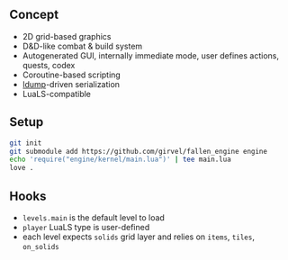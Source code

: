 ## Concept

- 2D grid-based graphics
- D&D-like combat & build system
- Autogenerated GUI, internally immediate mode, user defines actions, quests, codex
- Coroutine-based scripting
- [ldump](https://github.com/girvel/ldump)-driven serialization
- LuaLS-compatible

## Setup

```bash
git init
git submodule add https://github.com/girvel/fallen_engine engine
echo 'require("engine/kernel/main.lua")' | tee main.lua
love .
```

## Hooks

- `levels.main` is the default level to load
- `player` LuaLS type is user-defined
- each level expects `solids` grid layer and relies on `items`, `tiles`, `on_solids`
